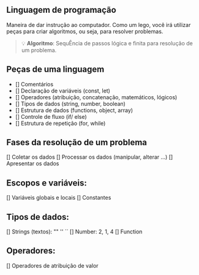 ## Linguagem de programação

Maneira de dar instrução ao computador.
Como um lego, você irá utilizar peças para criar algoritmos, ou seja, para resolver problemas.

> 💡 **Algoritmo**: SequÊncia de passos lógica e finita para resolução de um problema.

## Peças de uma linguagem

- [] Comentários
- [] Declaração de variáveis (const, let)
- [] Operadores (atribuição, concatenação, matemáticos, lógicos)
- [] Tipos de dados (string, number, boolean)
- [] Estrutura de dados (functions, object, array)
- [] Controle de fluxo (if/ else)
- [] Estrutura de repetição (for, while)

## Fases da resolução de um problema

[] Coletar os dados
[] Processar os dados (manipular, alterar ...)
[] Apresentar os dados

## Escopos e variáveis:

[] Variáveis globais e locais
[] Constantes

## Tipos de dados:

[] Strings (textos): ""  ''  ``
[] Number: 2, 1, 4
[] Function

## Operadores:

[] Operadores de atribuição de valor


